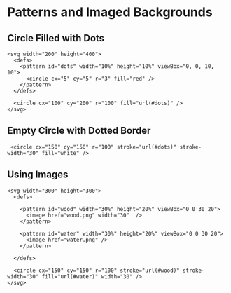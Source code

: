 # Patterns and Imaged Backgrounds

## Circle Filled with Dots

```
<svg width="200" height="400">
  <defs>
    <pattern id="dots" width="10%" height="10%" viewBox="0, 0, 10, 10">
      <circle cx="5" cy="5" r="3" fill="red" />
    </pattern>
  </defs>

  <circle cx="100" cy="200" r="100" fill="url(#dots)" />
</svg>
```

## Empty Circle with Dotted Border

```
 <circle cx="150" cy="150" r="100" stroke="url(#dots)" stroke-width="30" fill="white" />
```

## Using Images

```
<svg width="300" height="300">
  <defs>

    <pattern id="wood" width="30%" height="20%" viewBox="0 0 30 20">
      <image href="wood.png" width="30"  />
    </pattern>

    <pattern id="water" width="30%" height="20%" viewBox="0 0 30 20">
      <image href="water.png" />
    </pattern>

  </defs>

  <circle cx="150" cy="150" r="100" stroke="url(#wood)" stroke-width="30" fill="url(#water)" width="30" />
</svg>
```